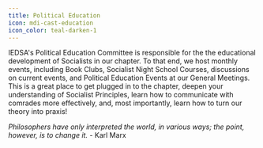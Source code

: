 ```yaml
---
title: Political Education
icon: mdi-cast-education
icon_color: teal-darken-1
---
```



IEDSA's Political Education Committee is responsible for the the educational development of Socialists in our chapter. To that end, we host monthly events, including Book Clubs, Socialist Night School Courses, discussions on current events, and Political Education Events at our General Meetings. This is a great place to get plugged in to the chapter, deepen your understanding of Socialist Principles, learn how to communicate with comrades more effectively, and, most importantly, learn how to turn our theory into praxis!

*Philosophers have only interpreted the world, in various ways; the point, however, is to change it.* - Karl Marx